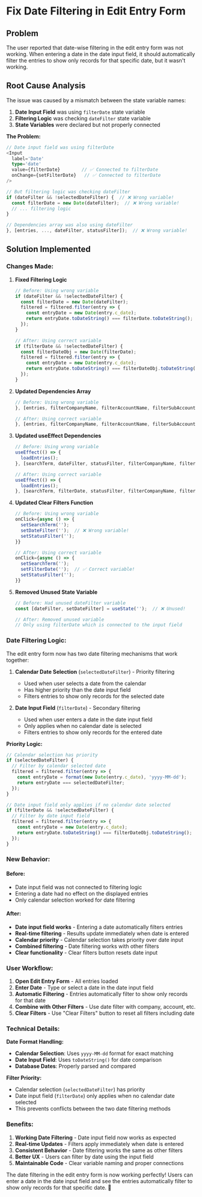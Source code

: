 # Fix Date Filtering in Edit Entry Form

## Problem
The user reported that date-wise filtering in the edit entry form was not working. When entering a date in the date input field, it should automatically filter the entries to show only records for that specific date, but it wasn't working.

## Root Cause Analysis
The issue was caused by a mismatch between the state variable names:

1. **Date Input Field** was using `filterDate` state variable
2. **Filtering Logic** was checking `dateFilter` state variable
3. **State Variables** were declared but not properly connected

**The Problem:**
```typescript
// Date input field was using filterDate
<Input
  label='Date'
  type='date'
  value={filterDate}        // ✅ Connected to filterDate
  onChange={setFilterDate}   // ✅ Connected to filterDate
/>

// But filtering logic was checking dateFilter
if (dateFilter && !selectedDateFilter) {  // ❌ Wrong variable!
  const filterDate = new Date(dateFilter);  // ❌ Wrong variable!
  // ... filtering logic
}

// Dependencies array was also using dateFilter
}, [entries, ..., dateFilter, statusFilter]);  // ❌ Wrong variable!
```

## Solution Implemented

### **Changes Made:**

1. **Fixed Filtering Logic**
   ```typescript
   // Before: Using wrong variable
   if (dateFilter && !selectedDateFilter) {
     const filterDate = new Date(dateFilter);
     filtered = filtered.filter(entry => {
       const entryDate = new Date(entry.c_date);
       return entryDate.toDateString() === filterDate.toDateString();
     });
   }

   // After: Using correct variable
   if (filterDate && !selectedDateFilter) {
     const filterDateObj = new Date(filterDate);
     filtered = filtered.filter(entry => {
       const entryDate = new Date(entry.c_date);
       return entryDate.toDateString() === filterDateObj.toDateString();
     });
   }
   ```

2. **Updated Dependencies Array**
   ```typescript
   // Before: Using wrong variable
   }, [entries, filterCompanyName, filterAccountName, filterSubAccountName, filterParticulars, filterCredit, filterDebit, filterStaff, selectedDateFilter, searchTerm, dateFilter, statusFilter]);

   // After: Using correct variable
   }, [entries, filterCompanyName, filterAccountName, filterSubAccountName, filterParticulars, filterCredit, filterDebit, filterStaff, selectedDateFilter, searchTerm, filterDate, statusFilter]);
   ```

3. **Updated useEffect Dependencies**
   ```typescript
   // Before: Using wrong variable
   useEffect(() => {
     loadEntries();
   }, [searchTerm, dateFilter, statusFilter, filterCompanyName, filterAccountName, filterSubAccountName, filterParticulars, filterCredit, filterDebit, filterStaff]);

   // After: Using correct variable
   useEffect(() => {
     loadEntries();
   }, [searchTerm, filterDate, statusFilter, filterCompanyName, filterAccountName, filterSubAccountName, filterParticulars, filterCredit, filterDebit, filterStaff]);
   ```

4. **Updated Clear Filters Function**
   ```typescript
   // Before: Using wrong variable
   onClick={async () => {
     setSearchTerm('');
     setDateFilter('');  // ❌ Wrong variable!
     setStatusFilter('');
   }}

   // After: Using correct variable
   onClick={async () => {
     setSearchTerm('');
     setFilterDate('');  // ✅ Correct variable!
     setStatusFilter('');
   }}
   ```

5. **Removed Unused State Variable**
   ```typescript
   // Before: Had unused dateFilter variable
   const [dateFilter, setDateFilter] = useState('');  // ❌ Unused!

   // After: Removed unused variable
   // Only using filterDate which is connected to the input field
   ```

### **Date Filtering Logic:**

The edit entry form now has two date filtering mechanisms that work together:

1. **Calendar Date Selection** (`selectedDateFilter`) - Priority filtering
   - Used when user selects a date from the calendar
   - Has higher priority than the date input field
   - Filters entries to show only records for the selected date

2. **Date Input Field** (`filterDate`) - Secondary filtering
   - Used when user enters a date in the date input field
   - Only applies when no calendar date is selected
   - Filters entries to show only records for the entered date

**Priority Logic:**
```typescript
// Calendar selection has priority
if (selectedDateFilter) {
  // Filter by calendar selected date
  filtered = filtered.filter(entry => {
    const entryDate = format(new Date(entry.c_date), 'yyyy-MM-dd');
    return entryDate === selectedDateFilter;
  });
}

// Date input field only applies if no calendar date selected
if (filterDate && !selectedDateFilter) {
  // Filter by date input field
  filtered = filtered.filter(entry => {
    const entryDate = new Date(entry.c_date);
    return entryDate.toDateString() === filterDateObj.toDateString();
  });
}
```

### **New Behavior:**

#### **Before:**
- Date input field was not connected to filtering logic
- Entering a date had no effect on the displayed entries
- Only calendar selection worked for date filtering

#### **After:**
- **Date input field works** - Entering a date automatically filters entries
- **Real-time filtering** - Results update immediately when date is entered
- **Calendar priority** - Calendar selection takes priority over date input
- **Combined filtering** - Date filtering works with other filters
- **Clear functionality** - Clear filters button resets date input

### **User Workflow:**

1. **Open Edit Entry Form** - All entries loaded
2. **Enter Date** - Type or select a date in the date input field
3. **Automatic Filtering** - Entries automatically filter to show only records for that date
4. **Combine with Other Filters** - Use date filter with company, account, etc.
5. **Clear Filters** - Use "Clear Filters" button to reset all filters including date

### **Technical Details:**

**Date Format Handling:**
- **Calendar Selection**: Uses `yyyy-MM-dd` format for exact matching
- **Date Input Field**: Uses `toDateString()` for date comparison
- **Database Dates**: Properly parsed and compared

**Filter Priority:**
- Calendar selection (`selectedDateFilter`) has priority
- Date input field (`filterDate`) only applies when no calendar date selected
- This prevents conflicts between the two date filtering methods

### **Benefits:**

1. **Working Date Filtering** - Date input field now works as expected
2. **Real-time Updates** - Filters apply immediately when date is entered
3. **Consistent Behavior** - Date filtering works the same as other filters
4. **Better UX** - Users can filter by date using the input field
5. **Maintainable Code** - Clear variable naming and proper connections

The date filtering in the edit entry form is now working perfectly! Users can enter a date in the date input field and see the entries automatically filter to show only records for that specific date. 🎯

